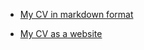 * [My CV in markdown format](https://jharashchuk.github.io/rsschool-cv/cv)

* [My CV as a website](https://jharashchuk.github.io/rsschool-cv/)